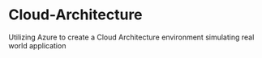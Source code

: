 # Cloud-Architecture
Utilizing Azure to create a Cloud Architecture environment simulating real world application
